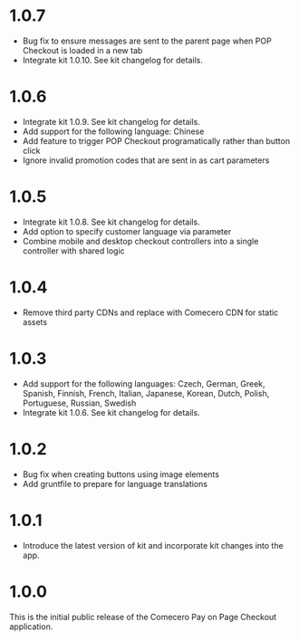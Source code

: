 ﻿<a name="1.0.7"></a>
# 1.0.7

- Bug fix to ensure messages are sent to the parent page when POP Checkout is loaded in a new tab
- Integrate kit 1.0.10. See kit changelog for details.

<a name="1.0.6"></a>
# 1.0.6

- Integrate kit 1.0.9. See kit changelog for details.
- Add support for the following language: Chinese
- Add feature to trigger POP Checkout programatically rather than button click
- Ignore invalid promotion codes that are sent in as cart parameters

<a name="1.0.5"></a>
# 1.0.5

- Integrate kit 1.0.8. See kit changelog for details.
- Add option to specify customer language via parameter
- Combine mobile and desktop checkout controllers into a single controller with shared logic

<a name="1.0.4"></a>
# 1.0.4

- Remove third party CDNs and replace with Comecero CDN for static assets

<a name="1.0.3"></a>
# 1.0.3

- Add support for the following languages: Czech, German, Greek, Spanish, Finnish, French, Italian, Japanese, Korean, Dutch, Polish, Portuguese, Russian, Swedish
- Integrate kit 1.0.6. See kit changelog for details.

<a name="1.0.2"></a>
# 1.0.2

- Bug fix when creating buttons using image elements
- Add gruntfile to prepare for language translations

<a name="1.0.1"></a>
# 1.0.1

- Introduce the latest version of kit and incorporate kit changes into the app.

<a name="1.0.0"></a>
# 1.0.0

This is the initial public release of the Comecero Pay on Page Checkout application.
